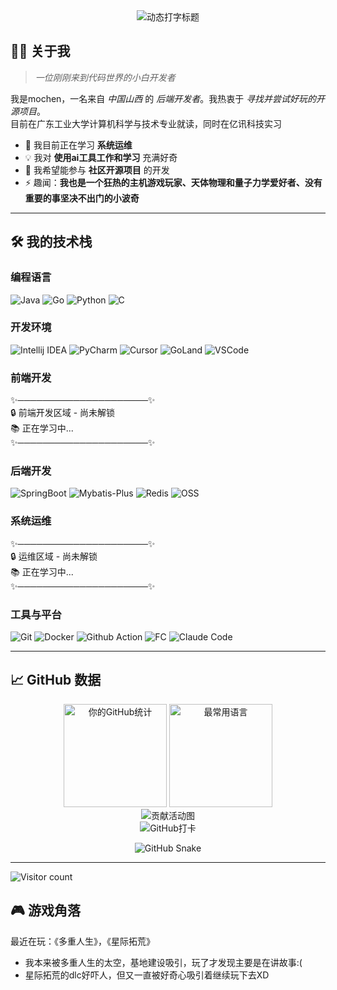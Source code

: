 <!-- 横幅区 -->
<div align="center">
  <img 
    src="https://readme-typing-svg.herokuapp.com?font=Fira+Code&size=30&duration=4000&color=00C2FF&center=true&vCenter=true&width=500&lines=Hi+there+👋;I'm+mochen;A+backend+developer" 
    alt="动态打字标题" 
    loading="lazy"
  />
</div>

<!-- 关于我 -->
## 👨‍💻 关于我
> *一位刚刚来到代码世界的小白开发者*

我是mochen，一名来自 *中国山西* 的 *后端开发者*。我热衷于 *寻找并尝试好玩的开源项目*。  
目前在广东工业大学计算机科学与技术专业就读，同时在亿讯科技实习  

*   🌱 我目前正在学习 ****系统运维****
*   💡 我对 ****使用ai工具工作和学习**** 充满好奇
*   🤝 我希望能参与 ****社区开源项目**** 的开发
*   ⚡ 趣闻：**我也是一个狂热的主机游戏玩家、天体物理和量子力学爱好者、没有重要的事坚决不出门的小波奇**

---

<!-- 技术栈与工具 -->
## 🛠️ 我的技术栈

### 编程语言
![Java](https://img.shields.io/badge/-Java-007396?style=for-the-badge&logo=java&logoColor=white)
![Go](https://img.shields.io/badge/-Go-00ADD8?style=for-the-badge&logo=go&logoColor=white)
![Python](https://img.shields.io/badge/-Python-3776AB?style=for-the-badge&logo=python&logoColor=white)
![C](https://img.shields.io/badge/-C-A8B9CC?style=for-the-badge&logo=c&logoColor=black)

### 开发环境
![Intellij IDEA](https://img.shields.io/badge/-IntelliJ%20IDEA-000000?style=for-the-badge&logo=intellijidea&logoColor=white)
![PyCharm](https://img.shields.io/badge/-PyCharm-000000?style=for-the-badge&logo=pycharm&logoColor=white)
![Cursor](https://img.shields.io/badge/-Cursor-000000?style=for-the-badge&logo=cursor&logoColor=white)
![GoLand](https://img.shields.io/badge/-GoLand-000000?style=for-the-badge&logo=goland&logoColor=white)
![VSCode](https://img.shields.io/badge/-VS%20Code-007ACC?style=for-the-badge&logo=visualstudiocode&logoColor=white)

### 前端开发
✨─────────────────────✨  
  🔒 前端开发区域 - 尚未解锁  
  📚 正在学习中...  
✨─────────────────────✨

### 后端开发
![SpringBoot](https://img.shields.io/badge/-Spring%20Boot-6DB33F?style=for-the-badge&logo=springboot&logoColor=white)
![Mybatis-Plus](https://img.shields.io/badge/-MyBatis%20Plus-F56C6C?style=for-the-badge&logo=mybatis&logoColor=white)
![Redis](https://img.shields.io/badge/-Redis-DC382D?style=for-the-badge&logo=redis&logoColor=white)
![OSS](https://img.shields.io/badge/-OSS-4BA2F2?style=for-the-badge&logo=alibabacloud&logoColor=white)

### 系统运维
✨─────────────────────✨  
  🔒 运维区域 - 尚未解锁  
  📚 正在学习中...  
✨─────────────────────✨

### 工具与平台
![Git](https://img.shields.io/badge/-Git-F05032?style=for-the-badge&logo=git&logoColor=white)
![Docker](https://img.shields.io/badge/-Docker-2496ED?style=for-the-badge&logo=docker&logoColor=white)
![Github Action](https://img.shields.io/badge/-GitHub%20Actions-2088FF?style=for-the-badge&logo=githubactions&logoColor=white)
![FC](https://img.shields.io/badge/-Alibaba%20Cloud%20Function%20Compute-FF6A00?style=for-the-badge&logo=alibabacloud&logoColor=white)
![Claude Code](https://img.shields.io/badge/-Claude%20Code-000000?style=for-the-badge&logo=claude&logoColor=white)

---

<!-- 动态统计与成就 -->
## 📈 GitHub 数据

<div align="center">
  <!-- GitHub统计卡片 -->
  <img height="165" src="https://github-readme-stats.vercel.app/api?username=mocheen&show_icons=true&theme=radical&hide_border=true&count_private=true" alt="你的GitHub统计" />
  <img height="165" src="https://github-readme-stats.vercel.app/api/top-langs/?username=mocheen&layout=compact&theme=radical&hide_border=true" alt="最常用语言" />
</div>

<div align="center">
  <!-- 连续贡献图 -->
  <img src="https://github-readme-activity-graph.vercel.app/graph?username=mocheen&theme=github-dark&hide_border=true&area=true" alt="贡献活动图" />
  <br/>
  <!-- 连续提交打卡 -->
    <div align="center">
      <img src="https://github-readme-streak-stats.herokuapp.com/?user=mocheen&theme=radical&hide_border=true" alt="GitHub打卡" />
    </div>
</div>

<!-- 贪吃蛇动画 - 会吃掉你的贡献点 -->
<p align="center">
  <img src="https://raw.githubusercontent.com/mocheen/mocheen/main/snake.svg" alt="GitHub Snake" />
</p>

---

![Visitor count](https://komarev.com/ghpvc/?username=mocheen&label=Visitors&color=blue&style=flat)


<!-- 趣味功能区 -->
## 🎮 游戏角落
<!-- 例如，可以展示你最近在听的音乐、游玩的游戏等 -->
最近在玩：《多重人生》，《星际拓荒》
- 我本来被多重人生的太空，基地建设吸引，玩了才发现主要是在讲故事:( 
- 星际拓荒的dlc好吓人，但又一直被好奇心吸引着继续玩下去XD
